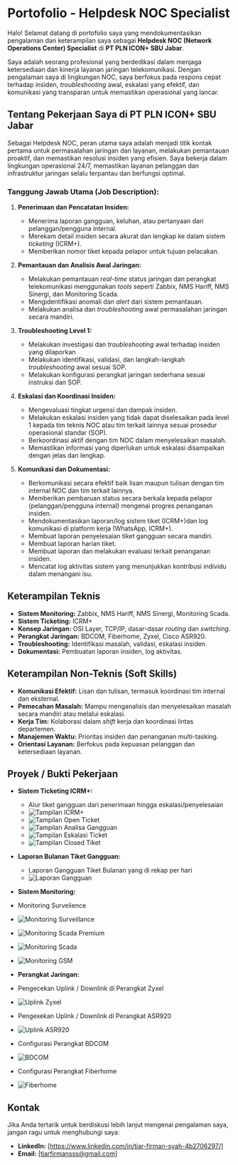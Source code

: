 # Portofolio - Helpdesk NOC Specialist

Halo! Selamat datang di portofolio saya yang mendokumentasikan pengalaman dan keterampilan saya sebagai **Helpdesk NOC (Network Operations Center) Specialist** di **PT PLN ICON+ SBU Jabar**.

Saya adalah seorang profesional yang berdedikasi dalam menjaga ketersediaan dan kinerja layanan jaringan telekomunikasi. Dengan pengalaman saya di lingkungan NOC, saya berfokus pada respons cepat terhadap insiden, *troubleshooting* awal, eskalasi yang efektif, dan komunikasi yang transparan untuk memastikan operasional yang lancar.

## Tentang Pekerjaan Saya di PT PLN ICON+ SBU Jabar

Sebagai Helpdesk NOC, peran utama saya adalah menjadi titik kontak pertama untuk permasalahan jaringan dan layanan, melakukan pemantauan proaktif, dan memastikan resolusi insiden yang efisien. Saya bekerja dalam lingkungan operasional 24/7, memastikan layanan pelanggan dan infrastruktur jaringan selalu terpantau dan berfungsi optimal.

### Tanggung Jawab Utama (Job Description):

1.  **Penerimaan dan Pencatatan Insiden:**
    * Menerima laporan gangguan, keluhan, atau pertanyaan dari pelanggan/pengguna internal. 
    * Merekam detail insiden secara akurat dan lengkap ke dalam sistem *ticketing* (ICRM+). 
    * Memberikan nomor tiket kepada pelapor untuk tujuan pelacakan.

2.  **Pemantauan dan Analisis Awal Jaringan:**
    * Melakukan pemantauan *real-time* status jaringan dan perangkat telekomunikasi menggunakan *tools* seperti Zabbix, NMS Hariff, NMS Sinergi, dan Monitoring Scada.
    * Mengidentifikasi anomali dan *alert* dari sistem pemantauan.
    * Melakukan analisa dan *troubleshooting* awal permasalahan jaringan secara mandiri.
3.  **Troubleshooting Level 1:**
    * Melakukan investigasi dan *troubleshooting* awal terhadap insiden yang dilaporkan
    * Melakukan identifikasi, validasi, dan langkah-langkah *troubleshooting* awal sesuai SOP.
    * Melakukan konfigurasi perangkat jaringan sederhana sesuai instruksi dan SOP. 
4.  **Eskalasi dan Koordinasi Insiden:**
    * Mengevaluasi tingkat urgensi dan dampak insiden.
    * Melakukan eskalasi insiden yang tidak dapat diselesaikan pada level 1 kepada tim teknis NOC atau tim terkait lainnya sesuai prosedur operasional standar (SOP).
    * Berkoordinasi aktif dengan tim NOC dalam menyelesaikan masalah.
    * Memastikan informasi yang diperlukan untuk eskalasi disampaikan dengan jelas dan lengkap.

5.  **Komunikasi dan Dokumentasi:**
    * Berkomunikasi secara efektif baik lisan maupun tulisan dengan tim internal NOC dan tim terkait lainnya. 
    * Memberikan pembaruan status secara berkala kepada pelapor (pelanggan/pengguna internal) mengenai progres penanganan insiden.
    * Mendokumentasikan laporan/log sistem tiket (ICRM+)dan log komunikasi di platform kerja (WhatsApp, ICRM+).  	
    * Membuat laporan penyelesaian tiket gangguan secara mandiri. 
    * Membuat laporan harian tiket. 
    * Membuat laporan dan melakukan evaluasi terkait penanganan insiden. 
    * Mencatat log aktivitas sistem yang menunjukkan kontribusi individu dalam menangani isu.


## Keterampilan Teknis

* **Sistem Monitoring:** Zabbix, NMS Hariff, NMS Sinergi, Monitoring Scada.
* **Sistem Ticketing:** ICRM+
* **Konsep Jaringan:** OSI Layer, TCP/IP, dasar-dasar *routing* dan *switching*.
* **Perangkat Jaringan:** BDCOM, Fiberhome, Zyxel, Cisco ASR920.
* **Troubleshooting:** Identifikasi masalah, validasi, eskalasi insiden.
* **Dokumentasi:** Pembuatan laporan insiden, log aktivitas.

## Keterampilan Non-Teknis (Soft Skills)

* **Komunikasi Efektif:** Lisan dan tulisan, termasuk koordinasi tim internal dan eksternal.
* **Pemecahan Masalah:** Mampu menganalisis dan menyelesaikan masalah secara mandiri atau melalui eskalasi.
* **Kerja Tim:** Kolaborasi dalam *shift* kerja dan koordinasi lintas departemen.
* **Manajemen Waktu:** Prioritas insiden dan penanganan multi-tasking.
* **Orientasi Layanan:** Berfokus pada kepuasan pelanggan dan ketersediaan layanan.

## Proyek / Bukti Pekerjaan

* **Sistem Ticketing ICRM+:**
    * Alur tiket gangguan dari penerimaan hingga eskalasi/penyelesaian
    * ![Tampilan ICRM+](assets/tampilanICRM.png)
    * ![Tampilan Open Ticket](assets/open.jpeg)
    * ![Tampilan Analisa Gangguan](assets/analisa.jpeg)
    * ![Tampilan Eskalasi Ticket](assets/eskalasi.jpeg)
    * ![Tampilan Closed Tiket](assets/close.png)
* **Laporan Bulanan Tiket Gangguan:**
    * Laporan Gangguan Tiket Bulanan yang di rekap per hari
    * ![Laporan Gangguan](assets/laporan.png)
* **Sistem Monitoring:**
* Monitoring Surveilence
* ![Monitoring Surveillance](assets/surv.jpeg)
* ![Monitoring Scada Premium](assets/scadapremium.jpeg)
* ![Monitoring Scada](assets/scada.jpeg)
* ![Monitoring GSM](assets/gsm.jpeg)

* **Perangkat Jaringan:**
* Pengecekan Uplink / Downlink di Perangkat Zyxel
* ![Uplink Zyxel](assets/zyxel.jpeg)
* Pengexekan Uplink / Downlink di Perangkat ASR920
* ![Uplink ASR920](assets/asr.jpeg.jpeg)
* Configurasi Perangkat BDCOM
* ![BDCOM](assets/bdcom.jpeg)
* Configurasi Perangkat Fiberhome
* ![Fiberhome](assets/fh.jpeg.jpeg)



## Kontak

Jika Anda tertarik untuk berdiskusi lebih lanjut mengenai pengalaman saya, jangan ragu untuk menghubungi saya:

* **LinkedIn:** [https://www.linkedin.com/in/tiar-firman-syah-4b2706297/]
* **Email:** [tiarfirmansss@gmail.com]

